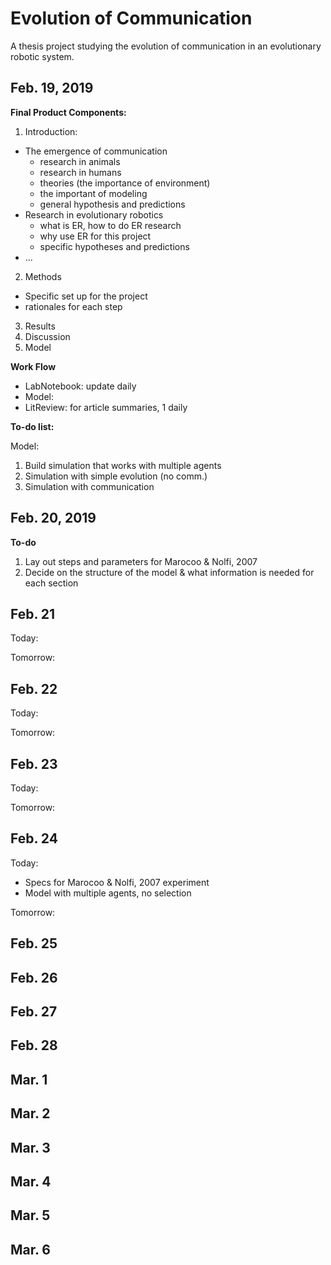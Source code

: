 # Evolution of Communication

A thesis project studying the evolution of communication in an evolutionary robotic system.

## Feb. 19, 2019

**Final Product Components:**

1. Introduction:  
  * The emergence of communication
    * research in animals
    * research in humans
    * theories (the importance of environment)
    * the important of modeling
    * general hypothesis and predictions
  * Research in evolutionary robotics
    * what is ER, how to do ER research
    * why use ER for this project
    * specific hypotheses and predictions
  * ...
2. Methods
  * Specific set up for the project
  * rationales for each step
3. Results
4. Discussion
5. Model

**Work Flow**
* LabNotebook: update daily
* Model:
* LitReview: for article summaries, 1 daily

**To-do list:**

Model:
1. Build simulation that works with multiple agents
2. Simulation with simple evolution (no comm.)
3. Simulation with communication

## Feb. 20, 2019

**To-do**
1. Lay out steps and parameters for Marocoo & Nolfi, 2007
2. Decide on the structure of the model & what information is needed for each section

## Feb. 21

Today:

Tomorrow:


## Feb. 22

Today:

Tomorrow:

## Feb. 23

Today:

Tomorrow:

## Feb. 24

Today:
- Specs for Marocoo & Nolfi, 2007 experiment
- Model with multiple agents, no selection

Tomorrow:

## Feb. 25

## Feb. 26

## Feb. 27

## Feb. 28

## Mar. 1

## Mar. 2

## Mar. 3

## Mar. 4

## Mar. 5

## Mar. 6
